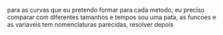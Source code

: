 para as curvas que eu pretendo formar para cada metodo, eu preciso comparar com diferentes tamanhos e tempos
sou uma pata, as funcoes e as variaveis tem nomenclaturas parecidas, resolver depois